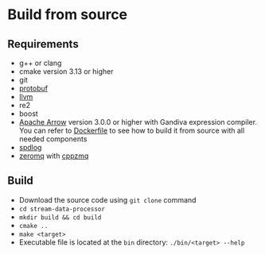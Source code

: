 # Build from source

## Requirements

* g++ or clang
* cmake version 3.13 or higher
* git
* [protobuf](https://developers.google.com/protocol-buffers)
* [llvm](https://llvm.org)
* re2
* boost
* [Apache Arrow](https://arrow.apache.org/install/) version 3.0.0 or higher
  with Gandiva expression compiler. You can refer to
  [Dockerfile](../Dockerfile) to see how to build it from source with all
  needed components
* [spdlog](https://github.com/gabime/spdlog)
* [zeromq](https://zeromq.org) with [cppzmq](https://github.com/zeromq/cppzmq)

## Build

* Download the source code using `git clone` command
* `cd stream-data-processor`
* `mkdir build && cd build`
* `cmake ..`
* `make <target>`
* Executable file is located at the `bin` directory: `./bin/<target> --help`
